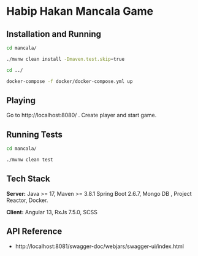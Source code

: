 # Habip Hakan Mancala Game

## Installation and Running

```bash
cd mancala/ 

./mvnw clean install -Dmaven.test.skip=true

cd ../

docker-compose -f docker/docker-compose.yml up

```

## Playing

Go to http://localhost:8080/ . Create player and start game.

## Running Tests

```bash
cd mancala/

./mvnw clean test
  ```

## Tech Stack

**Server:** Java >= 17, Maven >= 3.8.1 Spring Boot 2.6.7, Mongo DB , Project Reactor, Docker.

**Client:** Angular 13, RxJs 7.5.0, SCSS

## API Reference

- http://localhost:8081/swagger-doc/webjars/swagger-ui/index.html


